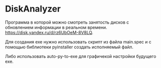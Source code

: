 # DiskAnalyzer
Программа в которой можно смотреть занятость дисков с обновлением информации в реальном времени.
https://disk.yandex.ru/d/rz6UbOeM-8V8LQ.

Для создания exe нужно использовать скрипт из файла main.spec и с помощью библиотеки pyinstaller создать исполняемый файл.

Либо использовать auto-py-to-exe для графичекой настройки будущего exe.

